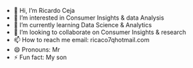 - 👋 Hi, I’m Ricardo Ceja
- 👀 I’m interested in Consumer Insights & data Analysis
- 🌱 I’m currently learning Data Science & Analytics
- 💞️ I’m looking to collaborate on Consumer Insights & research
- 📫 How to reach me email: ricaco7qhotmail.com
- 😄 Pronouns: Mr
- ⚡ Fun fact: My son

<!---
Ricaco7/Ricaco7 is a ✨ special ✨ repository because its `README.md` (this file) appears on your GitHub profile.
You can click the Preview link to take a look at your changes.
--->
